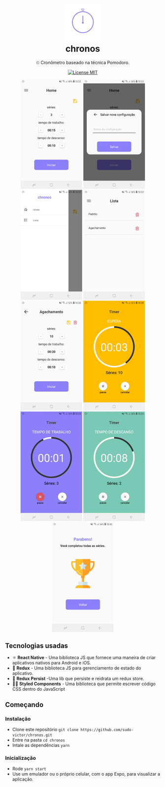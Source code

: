 <h1 align="center">
<img src="./assets/chronos-logo.svg" width="120" height="120"/>
<br/>
chronos
</h1>

<p align="center">
⏲ Cronômetro baseado na técnica Pomodoro.
</p>
<p align="center">
  <a href="https://opensource.org/licenses/MIT">
    <img src="https://img.shields.io/badge/License-MIT-blue.svg" alt="License MIT">
  </a>
</p>

<p align="center">
<img src="./assets/prints/home.jpeg" alt="home screen" width="200"/>
<img src="./assets/prints/home-save-modal.jpeg" alt="home screen save modal" width="200"/>
<img src="./assets/prints/drawer.jpeg" alt="drawer" width="200"/>
<img src="./assets/prints/list.jpeg" alt="list screen" width="200"/>
<img src="./assets/prints/single-item.jpeg" alt="signle item screen" width="200"/>
<img src="./assets/prints/awaiting-time.jpeg" alt="timer screen awaiting time" width="200"/>
<img src="./assets/prints/working-time.jpeg" alt="timer screen working time" width="200"/>
<img src="./assets/prints/resting-time.jpeg" alt="timer screen resting time" width="200"/>
<img src="./assets/prints/win.jpeg" alt="congrats screen" width="200"/>
</p>

## Tecnologias usadas

-   ⚛ **React Native** - Uma biblioteca JS que fornece uma maneira de criar aplicativos nativos para Android e iOS.
-   🔄 **Redux** - Uma biblioteca JS para gerenciamento de estado do aplicativo.
-   🔄 **Redux Persist** -Uma lib que persiste e reidrata um redux store.
-   💅🏿 **Styled Components** - Uma biblioteca que permite escrever código CSS dentro do JavaScript

## Começando

### Instalação

-   Clone este repositório `git clone https://github.com/sudo-victor/chronos.git`
-   Entre na pasta `cd chronos`
-   Intale as dependências `yarn`

### Inicialização

-   Rode `yarn start`
-   Use um emulador ou o próprio celular, com o app Expo, para visualizar a aplicação.
